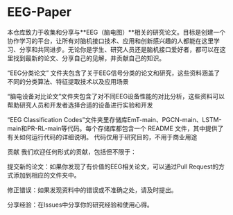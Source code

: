 # EEG-Paper
本仓库致力于收集和分享与**EEG（脑电图）**相关的研究论文。目标是创建一个协作学习的平台，让所有对脑机接口技术、应用和创新感兴趣的人都能在这里学习、分享和共同进步。无论你是学生、研究人员还是脑机接口爱好者，都可以在这里找到最新的论文、分享自己的见解，并贡献自己的知识。

“EEG分类论文” 文件夹包含了关于EEG信号分类的论文和研究，这些资料涵盖了不同的分类算法、特征提取技术以及应用场景

“脑电设备对比论文”文件夹包含了对不同EEG设备性能的对比分析，这些资料可以帮助研究人员和开发者选择合适的设备进行实验和开发

“EEG Classification Codes”文件夹里存储库EmT-main、PGCN-main、LSTM-main和PR-RL-main等代码。每个存储库都包含一个 README 文件，其中提供了有关如何运行代码的详细说明。
代码仅用于研究目的，不用于商业用途

贡献
我们欢迎任何形式的贡献，包括但不限于：

  提交新的论文：如果你发现了有价值的EEG相关论文，可以通过Pull Request的方式添加到相应的文件夹中。
  
  修正错误：如果发现资料中的错误或不准确之处，请及时提出。
  
  分享经验：在Issues中分享你的研究经验和使用心得。
